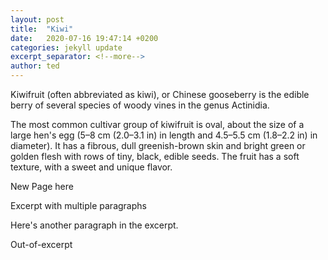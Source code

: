 ```yaml
---
layout: post
title:  "Kiwi"
date:   2020-07-16 19:47:14 +0200
categories: jekyll update
excerpt_separator: <!--more-->
author: ted
---
```


Kiwifruit (often abbreviated as kiwi), or Chinese gooseberry is the edible
berry of several species of woody vines in the genus Actinidia.
<!--more-->
The most common cultivar group of kiwifruit is oval, about the size of a large
hen's egg (5–8 cm (2.0–3.1 in) in length and 4.5–5.5 cm (1.8–2.2 in) in
diameter). It has a fibrous, dull greenish-brown skin and bright green or
golden flesh with rows of tiny, black, edible seeds. The fruit has a soft
texture, with a sweet and unique flavor.

New Page here

Excerpt with multiple paragraphs

Here's another paragraph in the excerpt.

Out-of-excerpt